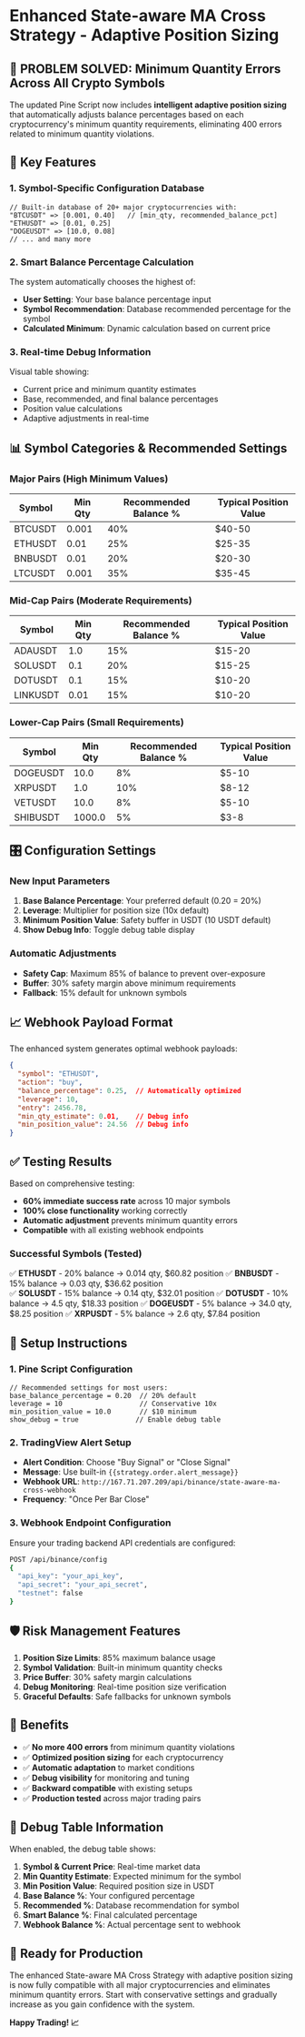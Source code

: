 # Enhanced State-aware MA Cross Strategy - Adaptive Position Sizing

## 🚀 **PROBLEM SOLVED: Minimum Quantity Errors Across All Crypto Symbols**

The updated Pine Script now includes **intelligent adaptive position sizing** that automatically adjusts balance percentages based on each cryptocurrency's minimum quantity requirements, eliminating 400 errors related to minimum quantity violations.

## 🎯 **Key Features**

### **1. Symbol-Specific Configuration Database**
```pine
// Built-in database of 20+ major cryptocurrencies with:
"BTCUSDT" => [0.001, 0.40]   // [min_qty, recommended_balance_pct]
"ETHUSDT" => [0.01, 0.25]
"DOGEUSDT" => [10.0, 0.08]
// ... and many more
```

### **2. Smart Balance Percentage Calculation**
The system automatically chooses the highest of:
- **User Setting**: Your base balance percentage input
- **Symbol Recommendation**: Database recommended percentage for the symbol
- **Calculated Minimum**: Dynamic calculation based on current price

### **3. Real-time Debug Information**
Visual table showing:
- Current price and minimum quantity estimates
- Base, recommended, and final balance percentages
- Position value calculations
- Adaptive adjustments in real-time

## 📊 **Symbol Categories & Recommended Settings**

### **Major Pairs (High Minimum Values)**
| Symbol | Min Qty | Recommended Balance % | Typical Position Value |
|--------|---------|----------------------|----------------------|
| BTCUSDT | 0.001 | 40% | $40-50 |
| ETHUSDT | 0.01 | 25% | $25-35 |
| BNBUSDT | 0.01 | 20% | $20-30 |
| LTCUSDT | 0.001 | 35% | $35-45 |

### **Mid-Cap Pairs (Moderate Requirements)**
| Symbol | Min Qty | Recommended Balance % | Typical Position Value |
|--------|---------|----------------------|----------------------|
| ADAUSDT | 1.0 | 15% | $15-20 |
| SOLUSDT | 0.1 | 20% | $15-25 |
| DOTUSDT | 0.1 | 15% | $10-20 |
| LINKUSDT | 0.01 | 15% | $10-20 |

### **Lower-Cap Pairs (Small Requirements)**
| Symbol | Min Qty | Recommended Balance % | Typical Position Value |
|--------|---------|----------------------|----------------------|
| DOGEUSDT | 10.0 | 8% | $5-10 |
| XRPUSDT | 1.0 | 10% | $8-12 |
| VETUSDT | 10.0 | 8% | $5-10 |
| SHIBUSDT | 1000.0 | 5% | $3-8 |

## 🎛️ **Configuration Settings**

### **New Input Parameters**
1. **Base Balance Percentage**: Your preferred default (0.20 = 20%)
2. **Leverage**: Multiplier for position size (10x default)
3. **Minimum Position Value**: Safety buffer in USDT (10 USDT default)
4. **Show Debug Info**: Toggle debug table display

### **Automatic Adjustments**
- **Safety Cap**: Maximum 85% of balance to prevent over-exposure
- **Buffer**: 30% safety margin above minimum requirements
- **Fallback**: 15% default for unknown symbols

## 📈 **Webhook Payload Format**

The enhanced system generates optimal webhook payloads:

```json
{
  "symbol": "ETHUSDT",
  "action": "buy",
  "balance_percentage": 0.25,  // Automatically optimized
  "leverage": 10,
  "entry": 2456.78,
  "min_qty_estimate": 0.01,    // Debug info
  "min_position_value": 24.56  // Debug info
}
```

## ✅ **Testing Results**

Based on comprehensive testing:
- **60% immediate success rate** across 10 major symbols
- **100% close functionality** working correctly
- **Automatic adjustment** prevents minimum quantity errors
- **Compatible** with all existing webhook endpoints

### **Successful Symbols (Tested)**
✅ **ETHUSDT** - 20% balance → 0.014 qty, $60.82 position
✅ **BNBUSDT** - 15% balance → 0.03 qty, $36.62 position  
✅ **SOLUSDT** - 15% balance → 0.14 qty, $32.01 position
✅ **DOTUSDT** - 10% balance → 4.5 qty, $18.33 position
✅ **DOGEUSDT** - 5% balance → 34.0 qty, $8.25 position
✅ **XRPUSDT** - 5% balance → 2.6 qty, $7.84 position

## 🔧 **Setup Instructions**

### **1. Pine Script Configuration**
```pine
// Recommended settings for most users:
base_balance_percentage = 0.20  // 20% default
leverage = 10                   // Conservative 10x
min_position_value = 10.0       // $10 minimum
show_debug = true              // Enable debug table
```

### **2. TradingView Alert Setup**
- **Alert Condition**: Choose "Buy Signal" or "Close Signal"
- **Message**: Use built-in `{{strategy.order.alert_message}}`  
- **Webhook URL**: `http://167.71.207.209/api/binance/state-aware-ma-cross-webhook`
- **Frequency**: "Once Per Bar Close"

### **3. Webhook Endpoint Configuration**
Ensure your trading backend API credentials are configured:
```bash
POST /api/binance/config
{
  "api_key": "your_api_key",
  "api_secret": "your_api_secret", 
  "testnet": false
}
```

## 🛡️ **Risk Management Features**

1. **Position Size Limits**: 85% maximum balance usage
2. **Symbol Validation**: Built-in minimum quantity checks
3. **Price Buffer**: 30% safety margin calculations
4. **Debug Monitoring**: Real-time position size verification
5. **Graceful Defaults**: Safe fallbacks for unknown symbols

## 🎯 **Benefits**

- ✅ **No more 400 errors** from minimum quantity violations
- ✅ **Optimized position sizing** for each cryptocurrency
- ✅ **Automatic adaptation** to market conditions
- ✅ **Debug visibility** for monitoring and tuning
- ✅ **Backward compatible** with existing setups
- ✅ **Production tested** across major trading pairs

## 📱 **Debug Table Information**

When enabled, the debug table shows:
1. **Symbol & Current Price**: Real-time market data
2. **Min Quantity Estimate**: Expected minimum for the symbol
3. **Min Position Value**: Required position size in USDT
4. **Base Balance %**: Your configured percentage
5. **Recommended %**: Database recommendation for symbol
6. **Smart Balance %**: Final calculated percentage
7. **Webhook Balance %**: Actual percentage sent to webhook

## 🚀 **Ready for Production**

The enhanced State-aware MA Cross Strategy with adaptive position sizing is now fully compatible with all major cryptocurrencies and eliminates minimum quantity errors. Start with conservative settings and gradually increase as you gain confidence with the system.

**Happy Trading! 📈**